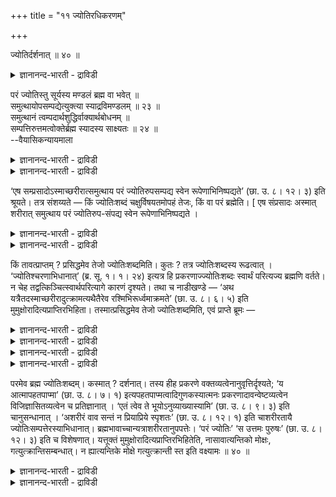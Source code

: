 +++
title = "११ ज्योतिरधिकरणम्"

+++

ज्योतिर्दर्शनात् ॥ ४० ॥  
<details><summary>ज्ञानानन्द-भारती - द्राविडी</summary>

ज्योदिर्दर्सनात् ॥ ४० ॥
</details>

परं ज्योतिस्तु सूर्यस्य मण्डलं ब्रह्म वा भवेत् ॥  
समुत्थायोपसम्पद्येत्युक्त्या स्याद्रविमण्डलम् ॥ २३ ॥  
समुत्थानं त्वम्पदार्थशुद्धिर्वाक्यार्थबोधनम् ॥  
सम्पत्तिरुत्तमत्वोक्तेर्ब्रह्म स्यादस्य साक्ष्यतः ॥ २४ ॥  
--वैयासिकन्यायमाला

<details><summary>ज्ञानानन्द-भारती - द्राविडी</summary>

परमाऩ ज्योदिस् ऎऩ्बदु सूर्य मण्डलमा? अल्लदु पिरह्ममायिरुक्कुमा? नऩ्गु
वॆळिक्किळम्बि अडैन्दु ऎऩ्ऱु सॊल्वदिऩाल् सूर्यमण्डलमाग विरुक्कुम्।
</details>

<details><summary>ज्ञानानन्द-भारती - द्राविडी</summary>

"वॆळिक्किळम्बुदल" ऎऩ्बदु नी ऎऩ्ऱ पदत्तिऩ् अर्त् तत्तै (जीवऩुडैय
तत्वत्तै) सोदित्तऱिदल् “अडैदल्” ऎऩ्बदु ("नी” ऎऩ्ऱ) वाक्कियत्तिऩ्
अर्त्तत्तै अऱिदल्। उत्तमरॆऩ्ऱु सॊल्लियिरुप्पदाल् पिरह्मम् ताऩ् आगुम्।
अवर् इवरुक्कुम् साक्षियायिरुप्पवरादलाल्।
</details>

‘एष सम्प्रसादोऽस्माच्छरीरात्समुत्थाय परं ज्योतिरुपसम्पद्य स्वेन
रूपेणाभिनिष्पद्यते’ (छा. उ. ८। १२। ३) इति श्रूयते। तत्र संशय्यते —
किं ज्योतिःशब्दं चक्षुर्विषयतमोपहं तेजः, किं वा परं ब्रह्मेति। \[ एष
संप्रसादः अस्मात् शरीरात् समुत्थाय परं ज्योतिरुप-संपद्य स्वेन
रूपेणाभिनिष्पद्यते ।

<details><summary>ज्ञानानन्द-भारती - द्राविडी</summary>

ऎऩ्ऱ सान्दोक्य सुरुदियिल् कूऱप्पट्ट परञ्ज्योदिस् सूर्यऩा, परप्रह्ममा
ऎऩ्ऱु सन्देहम् सरीरत्तिलिरुन्दु किळम्बि परञ्ज्योदियै अडैन्दु ऎऩ्ऱु
सॊल्लियिरुप्पदाल् परञ्ज्योदिस् सूर्यऩ्दाऩ् मुऴुक्ष सूर्य मण्डलत्तै
अडैवदाग मऱ्ऱ इडत्तिल् कूऱप्पट्टिरुक्किऱदु। उत्तमबुरुषऩ् ऎऩ्ऱु
कूऱियिरुप्पदाल् परञ्ज्योदि प्रह्मम्दाऩ् सूरिय मण्डलम् सॆल्वदु कौणमुक्ति।
इङ्गु सरीरत्तिलिरुन्दु किळम्बुवदु ऎऩ्बदु त्वम्बदार्त्तमाऩ जीवात्मावै
सोदिप्पदु, उबसम्बत्ति ऎऩ्बदु वाक्यार्त्तञाऩम् परञ्ज्योदिस्साऩ पिरह्मत्तै
तऩदु आत्मावाग अऱिन्दु कॊळ्वदु।\]
</details>

<details><summary>ज्ञानानन्द-भारती - द्राविडी</summary>

इन्द सम्बिरसादऩ् इन्द सरीरत्तिलिरुन्दु किळम्बि मेलाऩ ज्योदियै अडैन्दु
तऩ् स्वरूबमाग आगिऱाऩ्’ (सान्। ८-१२-३) ऎऩ्ऱ सप्तत्ताल्
सॊल्लप्पट्टिरुक्किऱदु। अङ्गे ज्योदिस् ऎऩ्ऱ सप्तत्ताल् सॊल्लप्पडुवदु
कण्णुक्कु विषयमायुळ्ळ इरुट्टैप् पोक्कडिक्कुम् तेजसा, अल्लदु परबिरह्ममा,
ऎऩ्ऱु सन्देहिक्कप्पडुगिऱदु।
</details>

किं तावत्प्राप्तम् ? प्रसिद्धमेव तेजो ज्योतिःशब्दमिति। कुतः ? तत्र
ज्योतिःशब्दस्य रूढत्वात् । ‘ज्योतिश्चरणाभिधानात्’ (ब्र. सू. १। १। २४)
इत्यत्र हि प्रकरणाज्ज्योतिःशब्दः स्वार्थं परित्यज्य ब्रह्मणि वर्तते। न
चेह तद्वत्किञ्चित्स्वार्थपरित्यागे कारणं दृश्यते। तथा च नाडीखण्डे — ‘अथ
यत्रैतदस्माच्छरीरादुत्क्रामत्यथैतैरेव रश्मिभिरूर्ध्वमाक्रमते’ (छा. उ.
८। ६। ५) इति मुमुक्षोरादित्यप्राप्तिरभिहिता। तस्मात्प्रसिद्धमेव तेजो
ज्योतिःशब्दमिति, एवं प्राप्ते ब्रूमः —

<details><summary>ज्ञानानन्द-भारती - द्राविडी</summary>

पूर्वबक्षम्: ऎदु नियायम्? उलगिल् पिरसित्त मायुळ्ळ तेजस्ताऩ् ज्योदिस्
ऎऩ्ऱ सप्तत्तिऩाल् सॊल्लप्पडुवदु एऩ्? अदिलेये ज्योदिस् ऎऩ्ऱ सप्तम्
रूडमायिरुप्पदाल्।
</details>

<details><summary>ज्ञानानन्द-भारती - द्राविडी</summary>

‘ज्योदिस्, सरणम् सॊल्लियिरुप्पदाल्' (सूत्रम्। १-१-२४) ऎऩ्ऱ इडत्तिल्
पिरगरणत्तिऩाल् ज्योदिस् ऎऩ्ऱ सप्तम् तऩ्ऩुडैय अर्त्तत्तै विट्टु विट्टु
पिरह्मत्तिल् इरुक्किऱदु। इङ्गे अदैप्पोल तऩ्ऩुडैय अर्त्तत्तै
विट्टुविडुवदऱ्कु ऎव्विद कारणमुमिल्लै।
</details>

<details><summary>ज्ञानानन्द-भारती - द्राविडी</summary>

अप्पडिये नाडीगण्डत्तिल् ‘अऱिवु इऴन्दबिऩ् पिरारप्तगर्मा मुडिन्ददुम्
ऎप्पॊऴुदु इन्द सरीरत्तिलिरुन्दु वॆळिक्किळम्बुगिऱदो अप्पॊऴुदु इन्द
किरणङ्गळ् वऴियागवे मेले पोगिऱदु' (सान् ८-६-५) ऎऩ्ऱु मुऴुक्षविऱ्कु
आदित्यऩै अडैदल् सॊल्लप्पट्टिरुक्किऱदु।
</details>

<details><summary>ज्ञानानन्द-भारती - द्राविडी</summary>

आगैयाल् पिरसित्तमायुळ्ळ तेजस्ताऩ् ज्योदिस् ऎऩ्ऱ सप्तत्तिऩाल्
सॊल्लप्पडुवदु, ऎऩ्ऱु।
</details>

परमेव ब्रह्म ज्योतिःशब्दम्। कस्मात् ? दर्शनात्। तस्य हीह प्रकरणे
वक्तव्यत्वेनानुवृत्तिर्दृश्यते; ‘य आत्मापहतपाप्मा’ (छा. उ. ८। ७। १)
इत्यपहतपाप्मत्वादिगुणकस्यात्मनः प्रकरणादावन्वेष्टव्यत्वेन
विजिज्ञासितव्यत्वेन च प्रतिज्ञानात् । ‘एतं त्वेव ते
भूयोऽनुव्याख्यास्यामि’ (छा. उ. ८। ९। ३) इति चानुसन्धानात् । ‘अशरीरं
वाव सन्तं न प्रियाप्रिये स्पृशतः’ (छा. उ. ८। १२। १) इति चाशरीरतायै
ज्योतिःसम्पत्तेरस्याभिधानात्। ब्रह्मभावाच्चान्यत्राशरीरतानुपपत्तेः।
‘परं ज्योतिः’ ‘स उत्तमः पुरुषः’ (छा. उ. ८। १२। ३) इति च विशेषणात्।
यत्तूक्तं मुमुक्षोरादित्यप्राप्तिरभिहितेति, नासावात्यन्तिको मोक्षः,
गत्युत्क्रान्तिसम्बन्धात्। न ह्यात्यन्तिके मोक्षे गत्युत्क्रान्ती स्त
इति वक्ष्यामः ॥ ४० ॥

<details><summary>ज्ञानानन्द-भारती - द्राविडी</summary>

सित्तान्दम्: इव्विदम् एऱ्पडुम्बोदु सॊल्गिऱोम्। परबिरह्मम्दाऩ् ज्योदिस्
ऎऩ्ऱ सप्तत्तिऩाल् सॊल्लप्पडुवदु एऩ्? 'काणुवदाल्' इन्द पिरगरणत्तिल्
सॊल्लवेण्डियदाग अदऱ्कल्लवा अऩुविरुत्ति (तॊडर्च्चि) काणप्पडुगिऱदु। 'ऎन्द
आत्मा पाबमऱ्ऱवरो' (सान्। ८-७-१) ऎऩ्ऱु पिरगरणत्तिऩ् आरम्बत्तिल्
पाबमऱ्ऱदऩ्मै मुदलाऩ कुणङ्गळै युडैय आत्मावै, तेड वेण्डियदागवुम् अऱिय
वेण्डियदागवुम् पिरदिक्ञै सॆय्यप्पट्टिरुप्पदिऩाल् इदैये उऩक्कु मऱुबडियुम्
तॆळिवाय् सॊल्गिऱेऩ्' (सान् ८-९-३) ऎऩ्ऱु अऩुसन्दाऩम् (मऱुबडियुम्
सॊल्लुदल्) इरुप्पदिऩालुम्; ‘सरीरमिल्लामलिरुप् पवऩैत्ताऩ् पिरियमुम्
अप्पिरियमुम् तीण्डादु’ (सान्। ८-१२-१) ऎऩ्ऱु सरीरमऱ्ऱ तऩ्मैक्काग इन्द
ज्योदिसै अडैवदु सॊल्लियिरुप्पदालुम्; पिरह्ममाग आवदैत्तविर वेऱु विदत्तिल्
सरीरमऱ्ऱ तऩ्मै पॊरुन्दाददिऩालुम्; 'मेलाऩ ज्योदिस्' 'अवर् उत्तममाऩ
पुरुषर् (सान् ८-१२-३) ऎऩ्ऱु विसेषणमिरुप्पदालुम्।
</details>

<details><summary>ज्ञानानन्द-भारती - द्राविडी</summary>

मुऴुक्षुविऱ्कु आदित्यऩैयडैवदु सॊल्लप् पट्टिरुक्किऱदॆऩ्ऱु ऎदु
सॊल्लप्पट्टदो, अदु आत्यन्दिग मोक्षमिल्लै, पोगिऱदु किळम्बुगिऱदु ऎऩ्ऱ
सम्बन्दमिरुप्पदाल्। आत्यन्दिग मोक्षत्तिलो पोवदु किळम्बुदल् इरण्डुम्
किडैयादु ऎऩ्ऱु सॊल्लप् पोगिऱोम्।
</details>

